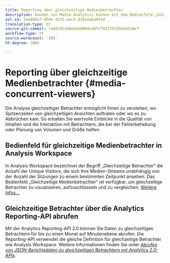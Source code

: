 ```yaml
---
title: Reporting über gleichzeitige Medienbetrachter
description: Kunden von Media Analytics können mit dem Bedienfeld „Gleichzeitige Medienbetrachter“ in Analysis Workspace gleichzeitige Betrachter analysieren, um zu verstehen, wo Spitzenzeiten von gleichzeitigen Ansichten auftraten oder wo es zu Abbrüchen kam.
exl-id: 2eadd5e7-45de-4275-aac5-d16e2a6a9fed
translation-type: ht
source-git-commit: 7ad0c85108e6d3800dce0fcf91175fd5eb4526e7
workflow-type: ht
source-wordcount: '193'
ht-degree: 100%

---
```


# Reporting über gleichzeitige Medienbetrachter {#media-concurrent-viewers}

Die Analyse gleichzeitiger Betrachter ermöglicht Ihnen zu verstehen, wo Spitzenzeiten von gleichzeitigen Ansichten auftraten oder wo es zu Abbrüchen kam. So erhalten Sie wertvolle Einblicke in die Qualität von Inhalten und die Interaktion mit Betrachtern, die bei der Fehlerbehebung oder Planung von Volumen und Größe helfen.

## Bedienfeld für gleichzeitige Medienbetrachter in Analysis Workspace

In Analysis Workspace bezeichnet der Begriff „Gleichzeitige Betrachter“ die Anzahl der Unique Visitors, die sich Ihre Medien-Streams unabhängig von der Anzahl der Sitzungen zu einem bestimmten Zeitpunkt ansehen. Das Bedienfeld „Gleichzeitige Medienbetrachter“ ist verfügbar, um gleichzeitige Betrachter zu visualisieren, aufzuschlüsseln und zu vergleichen. [Weitere Infos...](https://docs.adobe.com/content/help/de-DE/analytics/analyze/analysis-workspace/panels/media-concurrent-viewers.html)

## Gleichzeitige Betrachter über die Analytics Reporting-API abrufen

Mit der Analytics Reporting-API 2.0 können Sie Daten zu gleichzeitigen Betrachtern für bis zu einen Monat auf Minutenebene abrufen. Die Reporting-API verwendet die gleiche Definition für gleichzeitige Betrachter wie Analysis Workspace.  Weitere Informationen finden Sie unter [_*Abrufen von JSON-Berichtsdaten zu gleichzeitigen Betrachtern mit Analytics 2.0-APIs*_](/help/media-reports/media-default-reports/get-concurrent-json20.md).
